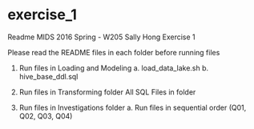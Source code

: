 # exercise_1
Readme
MIDS 2016 Spring - W205
Sally Hong
Exercise 1

Please read the README files in each folder before running files

1. Run files in Loading and Modeling 
  a. load_data_lake.sh
  b. hive_base_ddl.sql

2. Run files in Transforming folder
  All SQL Files in folder

3. Run files in Investigations folder
  a. Run files in sequential order (Q01, Q02, Q03, Q04)
